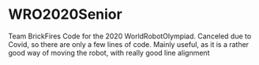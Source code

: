 # WRO2020Senior

Team BrickFires Code for the 2020 WorldRobotOlympiad. Canceled due to Covid, so there are only a few lines of code.
Mainly useful, as it is a rather good way of moving the robot, with really good line alignment

